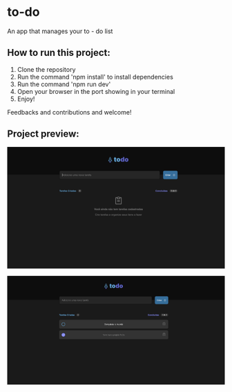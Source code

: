 # to-do
An app that manages your to - do list

## How to run this project: 
1. Clone the repository
2. Run the command 'npm install' to install dependencies
3. Run the command 'npm run dev'
4. Open your browser in the port showing in your terminal
5. Enjoy! 

Feedbacks and contributions and welcome! 

## Project preview: 

![alt text](https://github.com/nehamamandelbaum/to-do/blob/main/picture1.png?raw=true)

![alt text](https://github.com/nehamamandelbaum/to-do/blob/main/picture2.png?raw=true)


